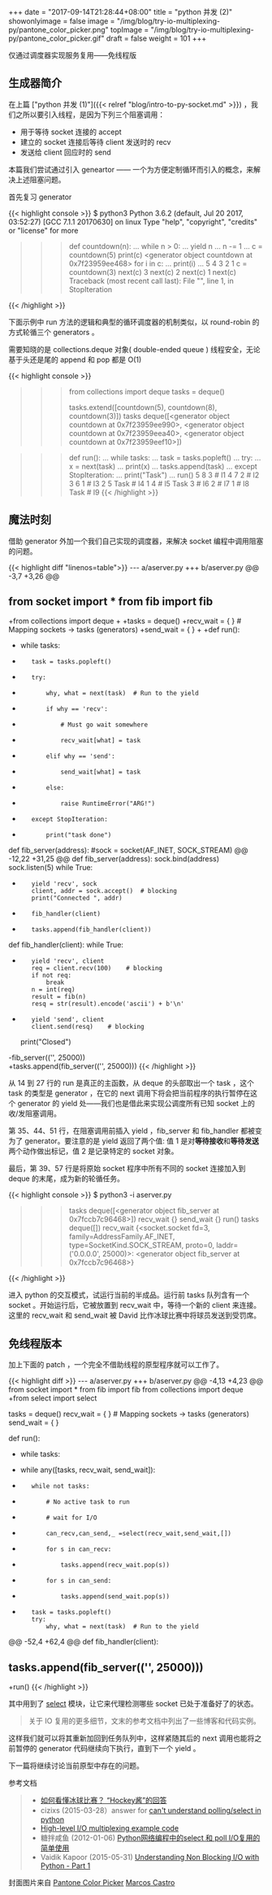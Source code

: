 +++
date = "2017-09-14T21:28:44+08:00"
title = "python 并发 (2)"
showonlyimage = false
image = "/img/blog/try-io-multiplexing-py/pantone_color_picker.png"
topImage = "/img/blog/try-io-multiplexing-py/pantone_color_picker.gif"
draft = false
weight = 101
+++

仅通过调度器实现服务复用——免线程版
<!--more-->

## 生成器简介

在上篇 ["python 并发 (1)"]({{< relref "blog/intro-to-py-socket.md" >}}) ，我们之所以要引入线程，是因为下列三个阻塞调用：

- 用于等待 socket 连接的 accept
- 建立的 socket 连接后等待 client 发送时的 recv
- 发送给 client 回应时的 send

本篇我们尝试通过引入 geneartor —— 一个为方便定制循环而引入的概念，来解决上述阻塞问题。

首先复习 generator

{{< highlight console >}}
$ python3
Python 3.6.2 (default, Jul 20 2017, 03:52:27)
[GCC 7.1.1 20170630] on linux
Type "help", "copyright", "credits" or "license" for more
>>> def countdown(n):
...     while n > 0:
...         yield n
...         n -= 1
...
>>> c = countdown(5)
>>> print(c)
<generator object countdown at 0x7f23959ee468>
>>> for i in c:
...     print(i)
...
5
4
3
2
1
>>> c = countdown(3)
>>> next(c)
3
>>> next(c)
2
>>> next(c)
1
>>> next(c)
Traceback (most recent call last):
  File "<stdin>", line 1, in <module>
StopIteration

{{< /highlight >}}

下面示例中 run 方法的逻辑和典型的循环调度器的机制类似，以 round-robin 的方式轮循三个 generators 。

需要知晓的是 collections.deque 对象( double-ended queue ) 线程安全，无论基于头还是尾的 append 和 pop 都是 O(1)

{{< highlight console >}}

>>> from collections import deque
>>> tasks = deque()
>>>
>>> tasks.extend([countdown(5), countdown(8), countdown(3)])
>>> tasks
deque([<generator object countdown at 0x7f23959ee990>,
       <generator object countdown at 0x7f23959eea40>,
       <generator object countdown at 0x7f23959eef10>])

>>> def run():
...     while tasks:
...         task = tasks.popleft()
...         try:
...             x = next(task)
...             print(x)
...             tasks.append(task)
...         except StopIteration:
...             print("Task")
...
>>> run()
5
8
3    # l1
4
7
2    # l2
3
6
1    # l3
2
5
Task # l4
1
4    # l5
Task
3    # l6
2    # l7
1    # l8
Task # l9
{{< /highlight >}}

## 魔法时刻

借助 generator 外加一个我们自己实现的调度器，来解决 socket 编程中调用阻塞的问题。

{{< highlight diff "linenos=table">}}
--- a/aserver.py
+++ b/aserver.py
@@ -3,7 +3,26 @@

 from socket import *
 from fib import fib
-
+from collections import deque
+
+tasks = deque()
+recv_wait = { } # Mapping sockets -> tasks (generators)
+send_wait = { }
+
+def run():
+    while tasks:
+        task = tasks.popleft()
+        try:
+            why, what = next(task)  # Run to the yield
+            if why == 'recv':
+                # Must go wait somewhere
+                recv_wait[what] = task
+            elif why == 'send':
+                send_wait[what] = task
+            else:
+                raise RuntimeError("ARG!")
+        except StopIteration:
+            print("task done")

 def fib_server(address):
     #sock = socket(AF_INET, SOCK_STREAM)
@@ -12,22 +31,25 @@ def fib_server(address):
     sock.bind(address)
     sock.listen(5)
     while True:
+        yield 'recv', sock
         client, addr = sock.accept()  # blocking
         print("Connected ", addr)
-        fib_handler(client)
+        tasks.append(fib_handler(client))


 def fib_handler(client):
     while True:
+        yield 'recv', client
         req = client.recv(100)    # blocking
         if not req:
             break
         n = int(req)
         result = fib(n)
         resq = str(result).encode('ascii') + b'\n'
+        yield 'send', client
         client.send(resq)    # blocking
     print("Closed")


-fib_server(('', 25000))    
+tasks.append(fib_server(('', 25000)))
{{< /highlight >}}

从 14 到 27 行的 run 是真正的主函数，从 deque 的头部取出一个 task ，这个 task 的类型是 generator ，在它的 next 调用下将会把当前程序的执行暂停在这个 generator 的 yield 处——我们也是借此来实现公调度所有已知 socket 上的收/发阻塞调用。

第 35、44、51 行，在阻塞调用前插入 yield ，fib_server 和 fib_handler 都被变为了 generator。要注意的是 yield 返回了两个值: 值 1 是对**等待接收**和**等待发送**两个动作做出标记，值 2 是记录特定的 socket 对象。

最后，第 39、57 行是将原始 socket 程序中所有不同的 socket 连接加入到 deque 的末尾，成为新的轮循任务。

{{< highlight console >}}
$ python3 -i aserver.py
>>> tasks
deque([<generator object fib_server at 0x7fccb7c96468>])
>>> recv_wait
{}
>>> send_wait
{}
>>> run()
>>> tasks
deque([])
>>> recv_wait
{<socket.socket
    fd=3,
    family=AddressFamily.AF_INET,
    type=SocketKind.SOCK_STREAM,
    proto=0,
    laddr=('0.0.0.0', 25000)>:
<generator object fib_server at 0x7fccb7c96468>}

{{< /highlight >}}

进入 python 的交互模式，试运行当前的半成品。运行前 tasks 队列含有一个 socket 。开始运行后，它被放置到 recv_wait 中，等待一个新的 client 来连接。这里的 recv_wait 和 send_wait 被 David 比作冰球比赛中将球员发送到受罚席。

## 免线程版本

加上下面的 patch ，一个完全不借助线程的原型程序就可以工作了。

{{< highlight diff >}}
--- a/aserver.py
+++ b/aserver.py
@@ -4,13 +4,23 @@
 from socket import *
 from fib import fib
 from collections import deque
+from select import select

 tasks = deque()
 recv_wait = { }   # Mapping sockets -> tasks (generators)
 send_wait = { }

 def run():
-    while tasks:
+    while any([tasks, recv_wait, send_wait]):
+        while not tasks:
+            # No active task to run
+            # wait for I/O
+            can_recv,can_send,_ =select(recv_wait,send_wait,[])
+            for s in can_recv:
+                tasks.append(recv_wait.pop(s))
+            for s in can_send:
+                tasks.append(send_wait.pop(s))
+
         task = tasks.popleft()
         try:
             why, what = next(task)  # Run to the yield
@@ -52,4 +62,4 @@ def fib_handler(client):


 tasks.append(fib_server(('', 25000)))
-
+run()
{{< /highlight >}}

其中用到了 [select](https://docs.python.org/3/library/select.html) 模块，让它来代理检测哪些 socket 已处于准备好了的状态。

> 关于 IO 复用的更多细节，文末的参考文档中列出了一些博客和代码实例。

这样我们就可以将其重新加回到任务队列中，这样紧随其后的 next 调用也能将之前暂停的 generator 代码继续向下执行，直到下一个 yield 。

下一篇将继续讨论当前原型中存在的问题。

参考文档

> - [如何看懂冰球比赛？ “Hockey酱”的回答](https://www.zhihu.com/question/48783686)
> - cizixs (2015-03-28）answer for [can't understand polling/select in python](https://stackoverflow.com/a/29315348/4393386)
> - [High-level I/O multiplexing example code](https://docs.python.org/3/library/selectors.html#examples)
> - 糖拌咸鱼 (2012-01-06) [Python网络编程中的select 和 poll I/O复用的简单使用](http://www.cnblogs.com/coser/archive/2012/01/06/2315216.html)
> - Vaidik Kapoor (2015-05-31) [Understanding Non Blocking I/O with Python - Part 1](https://vaidik.in/blog/understanding-non-blocking-io-with-python-part-1.html)

封面图片来自 [Pantone Color Picker](https://dribbble.com/shots/2511494-Pantone-Color-Picker) <a href="https://dribbble.com/marcoscv"><i class="fa fa-dribbble" aria-hidden="true"></i> Marcos Castro</a>
